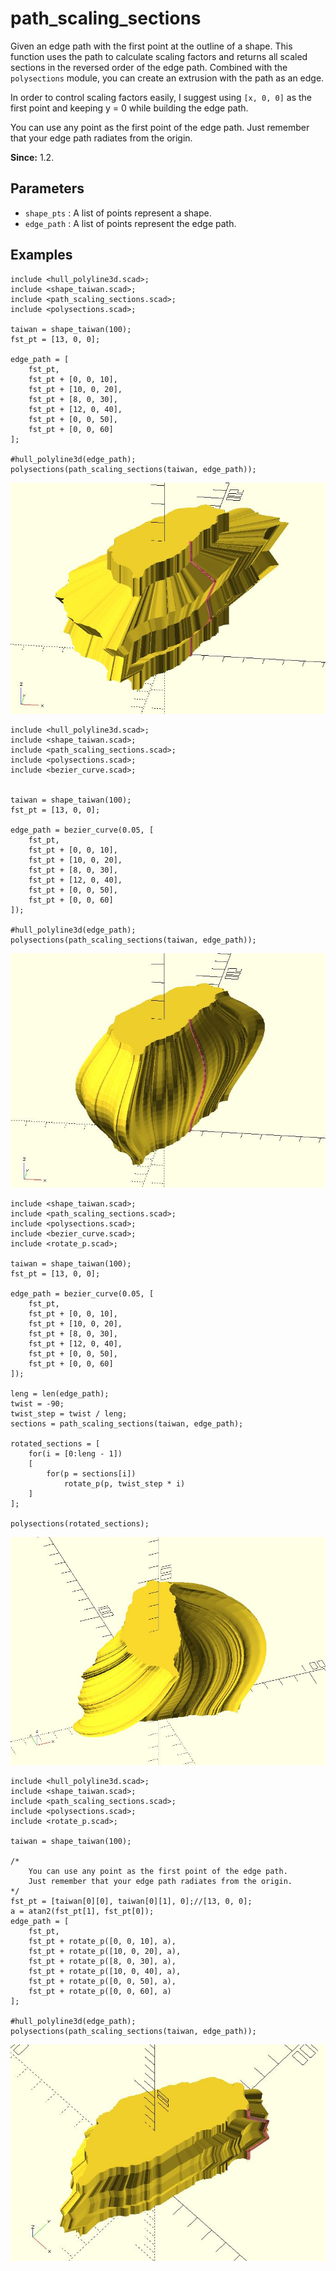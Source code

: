# path_scaling_sections

Given an edge path with the first point at the outline of a shape. This function uses the path to calculate scaling factors and returns all scaled sections in the reversed order of the edge path. Combined with the `polysections` module, you can create an extrusion with the path as an edge. 

In order to control scaling factors easily, I suggest using `[x, 0, 0]` as the first point and keeping y = 0 while building the edge path.

You can use any point as the first point of the edge path. Just remember that your edge path radiates from the origin.

**Since:** 1.2.

## Parameters

- `shape_pts` : A list of points represent a shape.
- `edge_path` : A list of points represent the edge path.

## Examples

	include <hull_polyline3d.scad>;
	include <shape_taiwan.scad>;
	include <path_scaling_sections.scad>;
	include <polysections.scad>;

	taiwan = shape_taiwan(100);
	fst_pt = [13, 0, 0];

	edge_path = [
		fst_pt,
		fst_pt + [0, 0, 10],
		fst_pt + [10, 0, 20],
		fst_pt + [8, 0, 30],
		fst_pt + [12, 0, 40],
		fst_pt + [0, 0, 50],
		fst_pt + [0, 0, 60]
	];

	#hull_polyline3d(edge_path);
	polysections(path_scaling_sections(taiwan, edge_path));

![path_scaling_sections](images/lib-path_scaling_sections-1.JPG)

	include <hull_polyline3d.scad>;
	include <shape_taiwan.scad>;
	include <path_scaling_sections.scad>;
	include <polysections.scad>;
	include <bezier_curve.scad>;


	taiwan = shape_taiwan(100);
	fst_pt = [13, 0, 0];

	edge_path = bezier_curve(0.05, [
		fst_pt,
		fst_pt + [0, 0, 10],
		fst_pt + [10, 0, 20],
		fst_pt + [8, 0, 30],
		fst_pt + [12, 0, 40],
		fst_pt + [0, 0, 50],
		fst_pt + [0, 0, 60]
	]);

	#hull_polyline3d(edge_path);
	polysections(path_scaling_sections(taiwan, edge_path));

![path_scaling_sections](images/lib-path_scaling_sections-2.JPG)

	include <shape_taiwan.scad>;
	include <path_scaling_sections.scad>;
	include <polysections.scad>;
	include <bezier_curve.scad>;
	include <rotate_p.scad>;

	taiwan = shape_taiwan(100);
	fst_pt = [13, 0, 0];

	edge_path = bezier_curve(0.05, [
		fst_pt,
		fst_pt + [0, 0, 10],
		fst_pt + [10, 0, 20],
		fst_pt + [8, 0, 30],
		fst_pt + [12, 0, 40],
		fst_pt + [0, 0, 50],
		fst_pt + [0, 0, 60]
	]);

	leng = len(edge_path);
	twist = -90;
	twist_step = twist / leng;
	sections = path_scaling_sections(taiwan, edge_path);

	rotated_sections = [
		for(i = [0:leng - 1]) 
		[
			for(p = sections[i]) 
				rotate_p(p, twist_step * i)        
		]
	];

	polysections(rotated_sections);

![path_scaling_sections](images/lib-path_scaling_sections-3.JPG)	

	include <hull_polyline3d.scad>;
	include <shape_taiwan.scad>;
	include <path_scaling_sections.scad>;
	include <polysections.scad>;
    include <rotate_p.scad>;

	taiwan = shape_taiwan(100);

    /* 
	    You can use any point as the first point of the edge path.
		Just remember that your edge path radiates from the origin.
	*/
	fst_pt = [taiwan[0][0], taiwan[0][1], 0];//[13, 0, 0];
    a = atan2(fst_pt[1], fst_pt[0]);
	edge_path = [
		fst_pt,
		fst_pt + rotate_p([0, 0, 10], a),
		fst_pt + rotate_p([10, 0, 20], a),
		fst_pt + rotate_p([8, 0, 30], a),
		fst_pt + rotate_p([10, 0, 40], a),
		fst_pt + rotate_p([0, 0, 50], a),
		fst_pt + rotate_p([0, 0, 60], a)
	];

	#hull_polyline3d(edge_path);
	polysections(path_scaling_sections(taiwan, edge_path));

![path_scaling_sections](images/lib-path_scaling_sections-4.JPG)